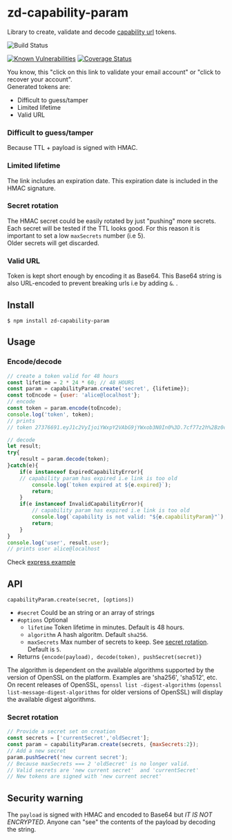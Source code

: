 # zd-capability-param

Library to create, validate and decode [capability url](https://www.w3.org/TR/capability-urls/) tokens.  

![Build Status](https://github.com/revington/zd-capability-param/actions/workflows/node.js.yml/badge.svg)

[![Known Vulnerabilities](https://snyk.io/test/github/revington/zd-capability-param/badge.svg?targetFile=package.json)](https://snyk.io/test/github/revington/zd-capability-param?targetFile=package.json)
[![Coverage Status](https://coveralls.io/repos/github/revington/zd-capability-param/badge.svg?branch=master)](https://coveralls.io/github/revington/zd-capability-param?branch=master)

You know, this "click on this link to validate your email account" or "click to recover your account".  
Generated tokens are:
* Difficult to guess/tamper
* Limited lifetime
* Valid URL

### Difficult to guess/tamper

Because TTL + payload is signed with HMAC.

### Limited lifetime

The link includes an expiration date. This expiration date is included in the HMAC signature.

### Secret rotation

The HMAC secret could be easily rotated by just "pushing" more secrets. Each secret will be tested if the TTL looks good. For this reason it is important to set a low `maxSecrets` number (i.e 5).  
Older secrets will get discarded.

### Valid URL
Token is kept short enough by encoding it as Base64. This Base64 string is also URL-encoded to prevent breaking urls i.e by adding `&`.
.
## Install
```
$ npm install zd-capability-param
```

## Usage 

### Encode/decode

```javascript
// create a token valid for 48 hours
const lifetime = 2 * 24 * 60; // 48 HOURS
const param = capabilityParam.create('secret', {lifetime});
const toEncode = {user: 'alice@localhost'};
// encode
const token = param.encode(toEncode);
console.log('token', token);
// prints
// token 27376691.eyJ1c2VyIjoiYWxpY2VAbG9jYWxob3N0In0%3D.7cf77z2h%2Bz0cR%2Brc2hVO5L8cV7Q05pfanwMxqHTM9Qc%3D

// decode
let result;
try{
	result = param.decode(token);
}catch(e){
	if(e instanceof ExpiredCapabilityError){
	// capability param has expired i.e link is too old
		console.log(`token expired at ${e.expired}`);
		return;
	}
	if(e instanceof InvalidCapabilityError){
		// capability param has expired i.e link is too old
		console.log(`capability is not valid: "${e.capabilityParam}"`);
		return;
	}
}
console.log('user', result.user);
// prints user alice@localhost
```
Check [express example](examples/express.js)

## API

`capabilityParam.create(secret, [options])`   

* `#secret` Could be an string or an array of strings
* `#options` Optional
	* `lifetime` Token lifetime in minutes. Default is 48 hours.
	* `algorithm` A hash algoritm. Default `sha256`.
	* `maxSecrets` Max number of secrets to keep. See [secret rotation](#secret-rotation). Default is `5`.
* Returns `{encode(payload), decode(token), pushSecret(secret)}`

The algorithm is dependent on the available algorithms supported by the version of OpenSSL on the platform. Examples are 'sha256', 'sha512', etc. On recent releases of OpenSSL, `openssl list -digest-algorithms` (`openssl list-message-digest-algorithms` for older versions of OpenSSL) will display the available digest algorithms.


### Secret rotation
```javascript
// Provide a secret set on creation
const secrets = ['currentSecret','oldSecret'];
const param = capabilityParam.create(secrets, {maxSecrets:2});
// Add a new secret
param.pushSecret('new current secret');
// Because maxSecrets === 2 'oldSecret' is no longer valid.
// Valid secrets are 'new current secret'  and 'currentSecret'
// New tokens are signed with 'new current secret'
```
## Security warning

The `payload` is signed with HMAC and encoded to Base64 but *IT IS NOT ENCRYPTED*. Anyone can "see" the contents of the payload by decoding the string.
